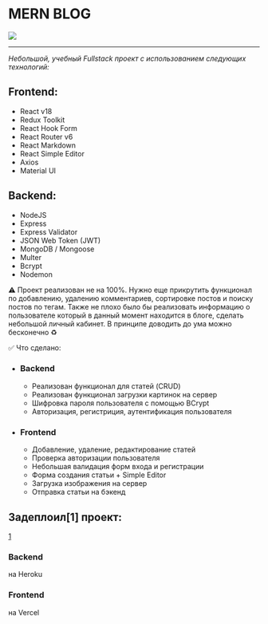 # MERN BLOG

![](https://upload.wikimedia.org/wikipedia/commons/9/94/MERN-logo.png)

---

_Небольшой, учебный Fullstack проект с использованием следующих технологий:_

## **Frontend:**

- React v18
- Redux Toolkit
- React Hook Form
- React Router v6
- React Markdown
- React Simple Editor
- Axios
- Material UI

## **Backend:**

- NodeJS
- Express
- Express Validator
- JSON Web Token (JWT)
- MongoDB / Mongoose
- Multer
- Bcrypt
- Nodemon

:warning: Проект реализован не на 100%. Нужно еще прикрутить функционал по добавлению, удалению комментариев, сортировке постов и поиску постов по тегам. Также не плохо было бы реализовать информацию о пользователе который в данный момент находится в блоге, сделать небольшой личный кабинет. В принципе доводить до ума можно бесконечно :recycle:

:white_check_mark: Что сделано:

- ### Backend

  - Реализован функционал для статей (CRUD)
  - Реализован функционал загрузки картинок на сервер
  - Шифровка пароля пользователя с помощью BCrypt
  - Авторизация, регистриция, аутентификация пользователя

- ### Frontend
  - Добавление, удаление, редактирование статей
  - Проверка авторизации пользователя
  - Небольшая валидация форм входа и регистрации
  - Форма создания статьи + Simple Editor
  - Загрузка изображения на сервер
  - Отправка статьи на бэкенд

## **Задеплоил[1] проект:**

[1](https://mern-blog-frontend-six.vercel.app)

### Backend

на Heroku

### Frontend

на Vercel
